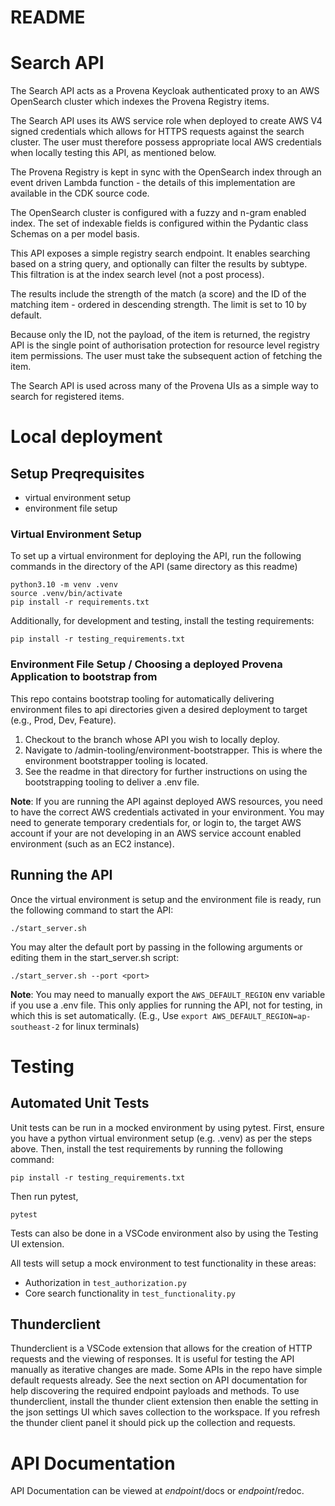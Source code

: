 # README

# Search API

The Search API acts as a Provena Keycloak authenticated proxy to an AWS OpenSearch cluster which indexes the Provena Registry items.

The Search API uses its AWS service role when deployed to create AWS V4 signed credentials which allows for HTTPS requests against the search cluster. The user must therefore possess appropriate local AWS credentials when locally testing this API, as mentioned below.

The Provena Registry is kept in sync with the OpenSearch index through an event driven Lambda function - the details of this implementation are available in the CDK source code.

The OpenSearch cluster is configured with a fuzzy and n-gram enabled index. The set of indexable fields is configured within the Pydantic class Schemas on a per model basis. 

This API exposes a simple registry search endpoint. It enables searching based on a string query, and optionally can filter the results by subtype. This filtration is at the index search level (not a post process). 

The results include the strength of the match (a score) and the ID of the matching item - ordered in descending strength. The limit is set to 10 by default. 

Because only the ID, not the payload, of the item is returned, the registry API is the single point of authorisation protection for resource level registry item permissions. The user must take the subsequent action of fetching the item.

The Search API is used across many of the Provena UIs as a simple way to search for registered items.

# Local deployment

## Setup Preqrequisites

-   virtual environment setup
-   environment file setup

### Virtual Environment Setup

To set up a virtual environment for deploying the API, run the following commands in the directory of the API (same directory as this readme)

```
python3.10 -m venv .venv
source .venv/bin/activate
pip install -r requirements.txt
```

Additionally, for development and testing, install the testing requirements:

`pip install -r testing_requirements.txt`

### Environment File Setup / Choosing a deployed Provena Application to bootstrap from

This repo contains bootstrap tooling for automatically delivering environment files to api directories given a desired deployment to target (e.g., Prod, Dev, Feature).

1. Checkout to the branch whose API you wish to locally deploy.
2. Navigate to /admin-tooling/environment-bootstrapper. This is where the environment bootstrapper tooling is located.
3. See the readme in that directory for further instructions on using the bootstrapping tooling to deliver a .env file.

**Note**: If you are running the API against deployed AWS resources, you need to have the correct AWS credentials activated in your environment. You may need to generate temporary credentials for, or login to, the target AWS account if your are not developing in an AWS service account enabled environment (such as an EC2 instance).

## Running the API

Once the virtual environment is setup and the environment file is ready, run the following command to start the API:

`./start_server.sh`

You may alter the default port by passing in the following arguments or editing them in the start_server.sh script:

`./start_server.sh --port <port>`

**Note**: You may need to manually export the `AWS_DEFAULT_REGION` env variable if you use a .env file. This only applies for running the API, not for testing, in which this is set automatically. (E.g., Use `export AWS_DEFAULT_REGION=ap-southeast-2` for linux terminals)

# Testing

## Automated Unit Tests

Unit tests can be run in a mocked environment by using pytest. First, ensure you have a python virtual environment setup (e.g. .venv) as per the steps above. Then, install the test requirements by running the following command:

`pip install -r testing_requirements.txt`

Then run pytest,

`pytest`

Tests can also be done in a VSCode environment also by using the Testing UI extension.

All tests will setup a mock environment to test functionality in these areas:

-   Authorization in `test_authorization.py`
-   Core search functionality in `test_functionality.py`

## Thunderclient

Thunderclient is a VSCode extension that allows for the creation of HTTP requests and the viewing of responses. It is useful for testing the API manually as iterative changes are made. Some APIs in the repo have simple default requests already. See the next section on API documentation for help discovering the required endpoint payloads and methods. To use thunderclient, install the thunder client extension then enable the setting in the json settings UI which saves collection to the workspace. If you refresh the thunder client panel it should pick up the collection and requests.

# API Documentation

API Documentation can be viewed at _endpoint_/docs or _endpoint_/redoc.
